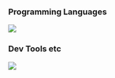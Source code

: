 ### Programming Languages 
![](https://skillicons.dev/icons?i=c,java,swift)

### Dev Tools etc 
![](https://skillicons.dev/icons?i=github,figma,notion) 
